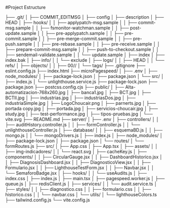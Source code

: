 #Project Estructure

├── .git/
│   ├── COMMIT_EDITMSG
│   ├── config
│   ├── description
│   ├── HEAD
│   ├── hooks/
│   │   ├── applypatch-msg.sample
│   │   ├── commit-msg.sample
│   │   ├── fsmonitor-watchman.sample
│   │   ├── post-update.sample
│   │   ├── pre-applypatch.sample
│   │   ├── pre-commit.sample
│   │   ├── pre-merge-commit.sample
│   │   ├── pre-push.sample
│   │   ├── pre-rebase.sample
│   │   ├── pre-receive.sample
│   │   ├── prepare-commit-msg.sample
│   │   ├── push-to-checkout.sample
│   │   ├── sendemail-validate.sample
│   │   └── update.sample
│   ├── index
│   ├── index.bak
│   ├── info/
│   │   └── exclude
│   ├── logs/
│   │   ├── HEAD
│   │   └── refs/
│   ├── objects/
│   │   ├── 00//
│       └── tags/
├── .gitignore
├── eslint.config.js
├── index.html
├── microPagespeed/
│   ├── .env
│   ├── node_modules/
│   ├── package-lock.json
│   ├── package.json
│   └── src/
│       ├── index.js
│       └── unlighthouse.service.js
├── package-lock.json
├── package.json
├── postcss.config.cjs
├── public/
│   ├── Alta-automatizacion-768x260.jpg
│   ├── banca1.jpg
│   ├── BCT.jpg
│   ├── BCTII.jpg
│   ├── industrias.jpg
│   ├── industriasDos.jpg
│   ├── industriaSimple.jpg
│   ├── LogoChoucair.png
│   ├── parnerts.jpg
│   ├── portada copy.jpg
│   ├── portada.jpg
│   ├── servicios-choucair.jpg
│   ├── study.jpg
│   ├── test-performance.jpg
│   ├── tipos-pruebas.jpg
│   └── vite.svg
├── README.md
├── server/
│   ├── .env
│   ├── controllers/
│   │   ├── auditHistory.controller.js
│   │   ├── formController.js
│   │   └── unlighthouseController.js
│   ├── database/
│   │   ├── esquemaBD.js
│   │   ├── mongo.js
│   │   └── mongoDrivers.js
│   ├── index.js
│   ├── node_modules/
│   ├── package-lock.json
│   ├── package.json
│   └── routes/
│       └── formRoutes.js
├── src/
│   ├── App.css
│   ├── App.tsx
│   ├── assets/
│   │   ├── img-indicadores/
│   │   └── react.svg
│   ├── cacheKey.js
│   ├── components/
│   │   ├── CircularGauge.jsx
│   │   ├── DashboardHistorico.jsx
│   │   ├── DiagnosisDashboard.jsx
│   │   ├── DiagnosticoView.jsx
│   │   ├── Formulario.jsx
│   │   ├── LighthouseTestForm.jsx
│   │   ├── Navbar.jsx
│   │   └── SemaforoBadge.jsx
│   ├── hooks/
│   │   └── useAudits.js
│   ├── index.css
│   ├── index.js
│   ├── main.tsx
│   ├── pagespeed.worker.js
│   ├── queue.js
│   ├── redisClient.js
│   ├── services/
│   │   └── audit.service.ts
│   ├── styles/
│   │   ├── diagnostico.css
│   │   ├── formulario.css
│   │   ├── historico.css
│   │   └── navbar.css
│   └── utils/
│       └── lighthouseColors.ts
├── tailwind.config.js
└── vite.config.js

